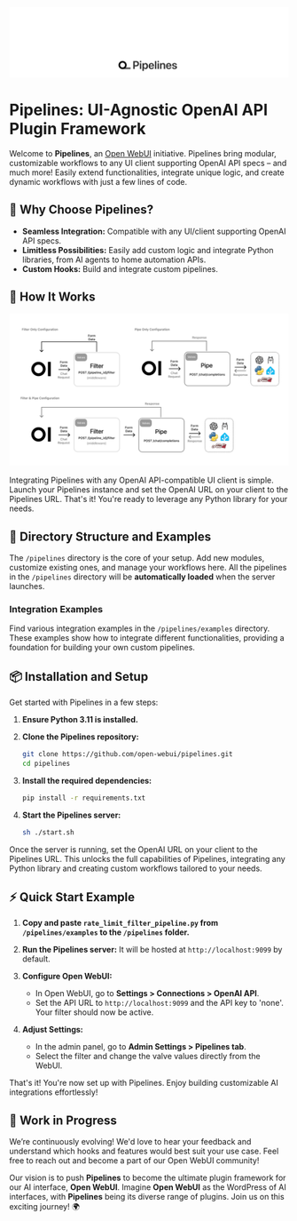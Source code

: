 <p align="center">
  <a href="#"><img src="./header.png" alt="Pipelines Logo"></a>
</p>

# Pipelines: UI-Agnostic OpenAI API Plugin Framework

Welcome to **Pipelines**, an [Open WebUI](https://github.com/open-webui) initiative. Pipelines bring modular, customizable workflows to any UI client supporting OpenAI API specs – and much more! Easily extend functionalities, integrate unique logic, and create dynamic workflows with just a few lines of code.

## 🚀 Why Choose Pipelines?

- **Seamless Integration:** Compatible with any UI/client supporting OpenAI API specs.
- **Limitless Possibilities:** Easily add custom logic and integrate Python libraries, from AI agents to home automation APIs.
- **Custom Hooks:** Build and integrate custom pipelines.

## 🔧 How It Works

<p align="center">
  <a href="#"><img src="./docs/images/workflow.png" alt="Pipelines Workflow"></a>
</p>

Integrating Pipelines with any OpenAI API-compatible UI client is simple. Launch your Pipelines instance and set the OpenAI URL on your client to the Pipelines URL. That's it! You're ready to leverage any Python library for your needs.

## 📂 Directory Structure and Examples

The `/pipelines` directory is the core of your setup. Add new modules, customize existing ones, and manage your workflows here. All the pipelines in the `/pipelines` directory will be **automatically loaded** when the server launches.

### Integration Examples

Find various integration examples in the `/pipelines/examples` directory. These examples show how to integrate different functionalities, providing a foundation for building your own custom pipelines.

## 📦 Installation and Setup

Get started with Pipelines in a few steps:

1. **Ensure Python 3.11 is installed.**
2. **Clone the Pipelines repository:**

   ```sh
   git clone https://github.com/open-webui/pipelines.git
   cd pipelines
   ```

3. **Install the required dependencies:**

   ```sh
   pip install -r requirements.txt
   ```

4. **Start the Pipelines server:**

   ```sh
   sh ./start.sh
   ```

Once the server is running, set the OpenAI URL on your client to the Pipelines URL. This unlocks the full capabilities of Pipelines, integrating any Python library and creating custom workflows tailored to your needs.

## ⚡ Quick Start Example

1. **Copy and paste `rate_limit_filter_pipeline.py` from `/pipelines/examples` to the `/pipelines` folder.**
2. **Run the Pipelines server:** It will be hosted at `http://localhost:9099` by default.
3. **Configure Open WebUI:**

   - In Open WebUI, go to **Settings > Connections > OpenAI API**.
   - Set the API URL to `http://localhost:9099` and the API key to 'none'. Your filter should now be active.

4. **Adjust Settings:**
   - In the admin panel, go to **Admin Settings > Pipelines tab**.
   - Select the filter and change the valve values directly from the WebUI.

That's it! You're now set up with Pipelines. Enjoy building customizable AI integrations effortlessly!

## 🎉 Work in Progress

We’re continuously evolving! We'd love to hear your feedback and understand which hooks and features would best suit your use case. Feel free to reach out and become a part of our Open WebUI community!

Our vision is to push **Pipelines** to become the ultimate plugin framework for our AI interface, **Open WebUI**. Imagine **Open WebUI** as the WordPress of AI interfaces, with **Pipelines** being its diverse range of plugins. Join us on this exciting journey! 🌍
